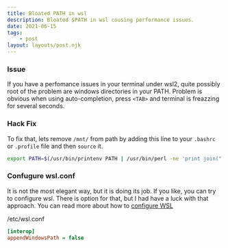 ```yaml
---
title: Bloated PATH in wsl
description: Bloated $PATH in wsl cousing performance issues.
date: 2021-06-15
tags:
    - post
layout: layouts/post.njk
---
```


### Issue

If you have a perfomance issues in your terminal under wsl2, quite possibly root of the problem are windows directories in your PATH. Problem is obvious when using auto-completion, press `<TAB>` and terminal is freazzing for several seconds.

### Hack Fix

To fix that, lets remove `/mnt/` from path by adding this line to your `.bashrc` or `.profile` file and then `source` it.

```bash
export PATH=$(/usr/bin/printenv PATH | /usr/bin/perl -ne 'print join(":", grep { !/\/mnt\/[a-z]/ } split(/:/));'
```

### Confugure wsl.conf

It is not the most elegant way, but it is doing its job. If you like, you can try to configure wsl. There is option for that, but I had have a luck with that approach. You can read more about how to [configure WSL](https://devblogs.microsoft.com/commandline/automatically-configuring-wsl/)

/etc/wsl.conf

```ini
[interop]
appendWindowsPath = false
```
